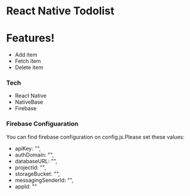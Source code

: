 # React Native Todolist

# Features!
  - Add item
  - Fetch item
  - Delete item

### Tech

* React Native
* NativeBase
* Firebase 

### Firebase Configuaration 
You can find firebase configuration on config.js.Please set these values:
  - apiKey: "",
  - authDomain: "",
  - databaseURL: "",
  - projectId: "",
  - storageBucket: "",
  - messagingSenderId: "",
  - appId: ""





